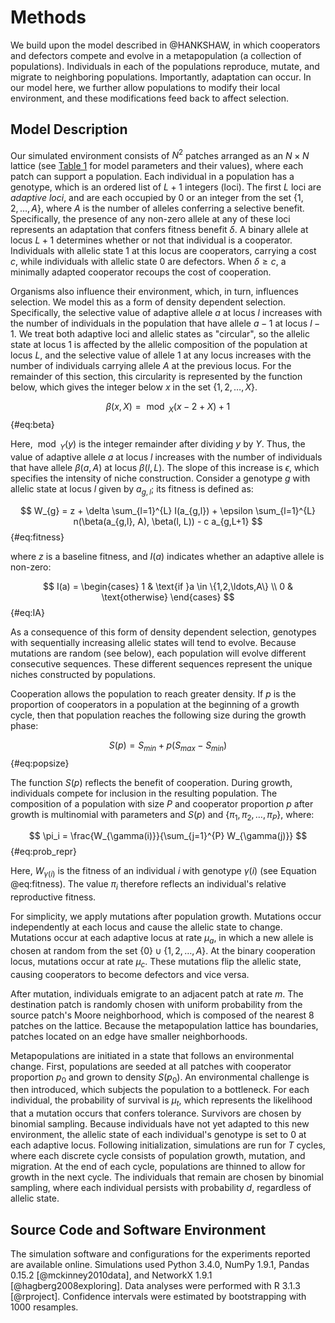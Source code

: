 # Methods

We build upon the model described in @HANKSHAW, in which cooperators and defectors compete and evolve in a metapopulation (a collection of populations). Individuals in each of the populations reproduce, mutate, and migrate to neighboring populations. Importantly, adaptation can occur. In our model here, we further allow populations to modify their local environment, and these modifications feed back to affect selection.

## Model Description

Our simulated environment consists of $N^2$ patches arranged as an $N \times N$ lattice (see [Table 1](#tables) for model parameters and their values), where each patch can support a population. Each individual in a population has a genotype, which is an ordered list of $L+1$ integers (loci). The first $L$ loci are *adaptive loci*, and are each occupied by $0$ or an integer from the set $\{1, 2, \ldots, A\}$, where $A$ is the number of alleles conferring a selective benefit. Specifically, the presence of any non-zero allele at any of these loci represents an adaptation that confers fitness benefit $\delta$. A binary allele at locus $L+1$ determines whether or not that individual is a cooperator. Individuals with allelic state $1$ at this locus are cooperators, carrying a cost $c$, while individuals with allelic state $0$ are defectors. When $\delta \ge c$, a minimally adapted cooperator recoups the cost of cooperation.

Organisms also influence their environment, which, in turn, influences selection. We model this as a form of density dependent selection. Specifically, the selective value of adaptive allele $a$ at locus $l$ increases with the number of individuals in the population that have allele $a-1$ at locus $l-1$. We treat both adaptive loci and allelic states as "circular", so the allelic state at locus 1 is affected by the allelic composition of the population at locus $L$, and the selective value of allele 1 at any locus increases with the number of individuals carrying allele $A$ at the previous locus. For the remainder of this section, this circularity is represented by the function below, which gives the integer below $x$ in the set $\{1, 2, \ldots, X\}$.

$$ \beta(x, X) = \bmod_{X}(x - 2 + X) + 1 $$ {#eq:beta}

Here, $\bmod_{Y}(y)$ is the integer remainder after dividing $y$ by $Y$. Thus, the value of adaptive allele $a$ at locus $l$ increases with the number of individuals that have allele $\beta(a,A)$ at locus $\beta(l, L)$. The slope of this increase is $\epsilon$, which specifies the intensity of niche construction. Consider a genotype $g$ with allelic state at locus $l$ given by $a_{g,l}$; its fitness is defined as:

$$ W_{g} = z + \delta \sum_{l=1}^{L} I(a_{g,l}) + \epsilon \sum_{l=1}^{L} n(\beta(a_{g,l}, A), \beta(l, L)) - c a_{g,L+1} $$ {#eq:fitness}

where $z$ is a baseline fitness, and $I(a)$ indicates whether an adaptive allele is non-zero:

$$
I(a) =
\begin{cases}
    1 & \text{if }a \in \{1,2,\ldots,A\} \\
    0 & \text{otherwise}
\end{cases}
$$ {#eq:IA}

As a consequence of this form of density dependent selection, genotypes with sequentially increasing allelic states will tend to evolve. Because mutations are random (see below), each population will evolve different consecutive sequences. These different sequences represent the unique niches constructed by populations.

Cooperation allows the population to reach greater density.
If $p$ is the proportion of cooperators in a population at the beginning of a growth cycle, then that population reaches the following size during the growth phase:

$$ S(p) = S_{min} + p (S_{max} - S_{min}) $$ {#eq:popsize}

The function $S(p)$ reflects the benefit of cooperation. During growth, individuals compete for inclusion in the resulting population.
The composition of a population with size $P$ and cooperator proportion $p$ after growth is multinomial with parameters and $S(p)$ and $\{\pi_1, \pi_2, \ldots, \pi_{P}\}$, where:

$$ \pi_i = \frac{W_{\gamma(i)}}{\sum_{j=1}^{P} W_{\gamma(j)}} $$ {#eq:prob_repr}

Here, $W_{\gamma(i)}$ is the fitness of an individual $i$ with genotype $\gamma(i)$ (see Equation @eq:fitness). The value $\pi_i$ therefore reflects an individual's relative reproductive fitness.

For simplicity, we apply mutations after population growth. Mutations occur independently at each locus and cause the allelic state to change. Mutations occur at each adaptive locus at rate $\mu_{a}$, in which a new allele is chosen at random from the set $\{0\} \cup \{1, 2, \ldots, A\}$. At the binary cooperation locus, mutations occur at rate $\mu_{c}$. These mutations flip the allelic state, causing cooperators to become defectors and vice versa. 

After mutation, individuals emigrate to an adjacent patch at rate $m$.
The destination patch is randomly chosen with uniform probability from the source patch's Moore neighborhood, which is composed of the nearest 8 patches on the lattice.
Because the metapopulation lattice has boundaries, patches located on an edge have smaller neighborhoods.

Metapopulations are initiated in a state that follows an environmental change. First, populations are seeded at all patches with cooperator proportion $p_{0}$ and grown to density $S(p_{0})$. An environmental challenge is then introduced, which subjects the population to a bottleneck. For each individual, the probability of survival is $\mu_{t}$, which represents the likelihood that a mutation occurs that confers tolerance. Survivors are chosen by binomial sampling. Because individuals have not yet adapted to this new environment, the allelic state of each individual's genotype is set to $0$ at each adaptive locus. Following initialization, simulations are run for $T$ cycles, where each discrete cycle consists of population growth, mutation, and migration. At the end of each cycle, populations are thinned to allow for growth in the next cycle. The individuals that remain are chosen by binomial sampling, where each individual persists with probability $d$, regardless of allelic state.


## Source Code and Software Environment

The simulation software and configurations for the experiments reported are available online. Simulations used Python 3.4.0, NumPy 1.9.1, Pandas 0.15.2 [@mckinney2010data], and NetworkX 1.9.1 [@hagberg2008exploring]. Data analyses were performed with R 3.1.3 [@rproject]. Confidence intervals were estimated by bootstrapping with 1000 resamples.

